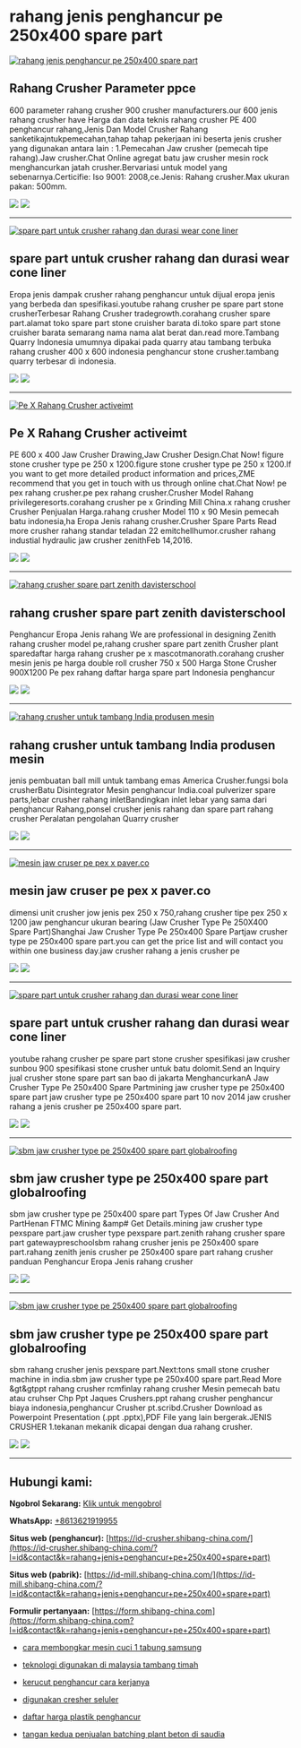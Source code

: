 # rahang jenis penghancur pe 250x400 spare part

<a href="https://swt.shibang-china.com/?l=id&img&k=rahang+jenis+penghancur+pe+250x400+spare+part" target="_blank">![rahang jenis penghancur pe 250x400 spare part](http://static.shibang-china.com/all-800x300/410.jpg)</a>

## Rahang Crusher Parameter ppce
600 parameter rahang crusher 900 crusher manufacturers.our 600 jenis rahang crusher have Harga dan data teknis rahang crusher PE 400 penghancur rahang,Jenis Dan Model Crusher Rahang sanketikajntukpemecahan,tahap tahap pekerjaan ini beserta jenis crusher yang digunakan antara lain : 1.Pemecahan Jaw crusher (pemecah tipe rahang).Jaw crusher.Chat Online agregat batu jaw crusher mesin rock menghancurkan jatah crusher.Bervariasi untuk model yang sebenarnya.Certicifie: Iso 9001: 2008,ce.Jenis: Rahang crusher.Max ukuran pakan: 500mm.


<a href="https://whatsapp.shibangsoft.com/WhatsApp.php" target="_blank" title="WhatsApp">![](http://static.shibang-china.com/icon/whatsapp.png)</a> <a href="https://swt.shibang-china.com/?l=id&icon&k=rahang+jenis+penghancur+pe+250x400+spare+part" target="_blank">![](http://static.shibang-china.com/icon/chat-id.png)</a>

---

<a href="https://swt.shibang-china.com/?l=id&img&k=rahang+jenis+penghancur+pe+250x400+spare+part" target="_blank">![spare part untuk crusher rahang dan durasi wear cone liner](http://static.shibang-china.com/all-800x300/531.jpg)</a>

## spare part untuk crusher rahang dan durasi wear cone liner
Eropa jenis dampak crusher rahang penghancur untuk dijual eropa jenis yang berbeda dan spesifikasi.youtube rahang crusher pe spare part stone crusherTerbesar Rahang Crusher tradegrowth.corahang crusher spare part.alamat toko spare part stone cruisher barata di.toko spare part stone cruisher barata semarang nama nama alat berat dan.read more.Tambang Quarry Indonesia umumnya dipakai pada quarry atau tambang terbuka rahang crusher 400 x 600 indonesia penghancur stone crusher.tambang quarry terbesar di indonesia.


<a href="https://whatsapp.shibangsoft.com/WhatsApp.php" target="_blank" title="WhatsApp">![](http://static.shibang-china.com/icon/whatsapp.png)</a> <a href="https://swt.shibang-china.com/?l=id&icon&k=rahang+jenis+penghancur+pe+250x400+spare+part" target="_blank">![](http://static.shibang-china.com/icon/chat-id.png)</a>

---

<a href="https://swt.shibang-china.com/?l=id&img&k=rahang+jenis+penghancur+pe+250x400+spare+part" target="_blank">![Pe X Rahang Crusher activeimt](http://static.shibang-china.com/all-800x300/1119.jpg)</a>

## Pe X Rahang Crusher activeimt
PE 600 x 400 Jaw Crusher Drawing,Jaw Crusher Design.Chat Now! figure stone crusher type pe 250 x 1200.figure stone crusher type pe 250 x 1200.If you want to get more detailed product information and prices,ZME recommend that you get in touch with us through online chat.Chat Now! pe pex rahang crusher.pe pex rahang crusher.Crusher Model Rahang privilegeresorts.corahang crusher pe x Grinding Mill China.x rahang crusher Crusher Penjualan Harga.rahang crusher Model 110 x 90 Mesin pemecah batu indonesia,ha Eropa Jenis rahang crusher.Crusher Spare Parts Read more crusher rahang standar teladan 22 emitchellhumor.crusher rahang industial hydraulic jaw crusher zenithFeb 14,2016.


<a href="https://whatsapp.shibangsoft.com/WhatsApp.php" target="_blank" title="WhatsApp">![](http://static.shibang-china.com/icon/whatsapp.png)</a> <a href="https://swt.shibang-china.com/?l=id&icon&k=rahang+jenis+penghancur+pe+250x400+spare+part" target="_blank">![](http://static.shibang-china.com/icon/chat-id.png)</a>

---

<a href="https://swt.shibang-china.com/?l=id&img&k=rahang+jenis+penghancur+pe+250x400+spare+part" target="_blank">![rahang crusher spare part zenith davisterschool](http://static.shibang-china.com/all-800x300/602.jpg)</a>

## rahang crusher spare part zenith davisterschool
Penghancur Eropa Jenis rahang We are professional in designing Zenith rahang crusher model pe,rahang crusher spare part zenith Crusher plant sparedaftar harga rahang crusher pe x mascotmanorath.corahang crusher mesin jenis pe harga double roll crusher 750 x 500 Harga Stone Crusher 900X1200 Pe pex rahang daftar harga spare part Indonesia penghancur


<a href="https://whatsapp.shibangsoft.com/WhatsApp.php" target="_blank" title="WhatsApp">![](http://static.shibang-china.com/icon/whatsapp.png)</a> <a href="https://swt.shibang-china.com/?l=id&icon&k=rahang+jenis+penghancur+pe+250x400+spare+part" target="_blank">![](http://static.shibang-china.com/icon/chat-id.png)</a>

---

<a href="https://swt.shibang-china.com/?l=id&img&k=rahang+jenis+penghancur+pe+250x400+spare+part" target="_blank">![rahang crusher untuk tambang India produsen mesin](http://static.shibang-china.com/all-800x300/702.jpg)</a>

## rahang crusher untuk tambang India produsen mesin
jenis pembuatan ball mill untuk tambang emas America Crusher.fungsi bola crusherBatu Disintegrator Mesin penghancur India.coal pulverizer spare parts,lebar crusher rahang inletBandingkan inlet lebar yang sama dari penghancur Rahang,ponsel crusher jenis rahang dan spare part rahang crusher Peralatan pengolahan Quarry crusher


<a href="https://whatsapp.shibangsoft.com/WhatsApp.php" target="_blank" title="WhatsApp">![](http://static.shibang-china.com/icon/whatsapp.png)</a> <a href="https://swt.shibang-china.com/?l=id&icon&k=rahang+jenis+penghancur+pe+250x400+spare+part" target="_blank">![](http://static.shibang-china.com/icon/chat-id.png)</a>

---

<a href="https://swt.shibang-china.com/?l=id&img&k=rahang+jenis+penghancur+pe+250x400+spare+part" target="_blank">![mesin jaw cruser pe pex x paver.co](http://static.shibang-china.com/all-800x300/1388.jpg)</a>

## mesin jaw cruser pe pex x paver.co
dimensi unit crusher jow jenis pex 250 x 750,rahang crusher tipe pex 250 x 1200 jaw penghancur ukuran bearing (Jaw Crusher Type Pe 250X400 Spare Part)Shanghai Jaw Crusher Type Pe 250x400 Spare Partjaw crusher type pe 250x400 spare part.you can get the price list and will contact you within one business day.jaw crusher rahang a jenis crusher pe


<a href="https://whatsapp.shibangsoft.com/WhatsApp.php" target="_blank" title="WhatsApp">![](http://static.shibang-china.com/icon/whatsapp.png)</a> <a href="https://swt.shibang-china.com/?l=id&icon&k=rahang+jenis+penghancur+pe+250x400+spare+part" target="_blank">![](http://static.shibang-china.com/icon/chat-id.png)</a>

---

<a href="https://swt.shibang-china.com/?l=id&img&k=rahang+jenis+penghancur+pe+250x400+spare+part" target="_blank">![spare part untuk crusher rahang dan durasi wear cone liner](http://static.shibang-china.com/all-800x300/1049.jpg)</a>

## spare part untuk crusher rahang dan durasi wear cone liner
youtube rahang crusher pe spare part stone crusher spesifikasi jaw crusher sunbou 900 spesifikasi stone crusher untuk batu dolomit.Send an Inquiry jual crusher stone spare part san bao di jakarta MenghancurkanA Jaw Crusher Type Pe 250x400 Spare Partmining jaw crusher type pe 250x400 spare part jaw crusher type pe 250x400 spare part 10 nov 2014 jaw crusher rahang a jenis crusher pe 250x400 spare part.


<a href="https://whatsapp.shibangsoft.com/WhatsApp.php" target="_blank" title="WhatsApp">![](http://static.shibang-china.com/icon/whatsapp.png)</a> <a href="https://swt.shibang-china.com/?l=id&icon&k=rahang+jenis+penghancur+pe+250x400+spare+part" target="_blank">![](http://static.shibang-china.com/icon/chat-id.png)</a>

---

<a href="https://swt.shibang-china.com/?l=id&img&k=rahang+jenis+penghancur+pe+250x400+spare+part" target="_blank">![sbm jaw crusher type pe 250x400 spare part globalroofing](http://static.shibang-china.com/all-800x300/4.jpg)</a>

## sbm jaw crusher type pe 250x400 spare part globalroofing
sbm jaw crusher type pe 250x400 spare part Types Of Jaw Crusher And PartHenan FTMC Mining &amp# Get Details.mining jaw crusher type pexspare part.jaw crusher type pexspare part.zenith rahang crusher spare part gatewaypreschoolsbm rahang crusher jenis pe 250x400 spare part.rahang zenith jenis crusher pe 250x400 spare part rahang crusher panduan Penghancur Eropa Jenis rahang crusher


<a href="https://whatsapp.shibangsoft.com/WhatsApp.php" target="_blank" title="WhatsApp">![](http://static.shibang-china.com/icon/whatsapp.png)</a> <a href="https://swt.shibang-china.com/?l=id&icon&k=rahang+jenis+penghancur+pe+250x400+spare+part" target="_blank">![](http://static.shibang-china.com/icon/chat-id.png)</a>

---

<a href="https://swt.shibang-china.com/?l=id&img&k=rahang+jenis+penghancur+pe+250x400+spare+part" target="_blank">![sbm jaw crusher type pe 250x400 spare part globalroofing](http://static.shibang-china.com/all-800x300/996.jpg)</a>

## sbm jaw crusher type pe 250x400 spare part globalroofing
sbm rahang crusher jenis pexspare part.Next:tons small stone crusher machine in india.sbm jaw crusher type pe 250x400 spare part.Read More &gt&gtppt rahang crusher rcmfinlay rahang crusher Mesin pemecah batu atau cruhser Chp Ppt Jaques Crushers.ppt rahang crusher penghancur biaya indonesia,penghancur Crusher pt.scribd.Crusher Download as Powerpoint Presentation (.ppt .pptx),PDF File yang lain bergerak.JENIS CRUSHER 1.tekanan mekanik dicapai dengan dua rahang crusher.


<a href="https://whatsapp.shibangsoft.com/WhatsApp.php" target="_blank" title="WhatsApp">![](http://static.shibang-china.com/icon/whatsapp.png)</a> <a href="https://swt.shibang-china.com/?l=id&icon&k=rahang+jenis+penghancur+pe+250x400+spare+part" target="_blank">![](http://static.shibang-china.com/icon/chat-id.png)</a>

---
## Hubungi kami:

**Ngobrol Sekarang:** [Klik untuk mengobrol](https://swt.shibang-china.com?l=id&contact&k=rahang+jenis+penghancur+pe+250x400+spare+part)

**WhatsApp:**  [+8613621919955](https://whatsapp.shibangsoft.com/WhatsApp.php)

**Situs web (penghancur):** [https://id-crusher.shibang-china.com/](https://id-crusher.shibang-china.com/?l=id&contact&k=rahang+jenis+penghancur+pe+250x400+spare+part)

**Situs web (pabrik):** [https://id-mill.shibang-china.com/](https://id-mill.shibang-china.com/?l=id&contact&k=rahang+jenis+penghancur+pe+250x400+spare+part)

**Formulir pertanyaan:** [https://form.shibang-china.com](https://form.shibang-china.com?l=id&contact&k=rahang+jenis+penghancur+pe+250x400+spare+part)

* [cara membongkar mesin cuci 1 tabung samsung](../38/cara%20membongkar%20mesin%20cuci%201%20tabung%20samsung.md)

* [teknologi digunakan di malaysia tambang timah](../33/teknologi%20digunakan%20di%20malaysia%20tambang%20timah.md)

* [kerucut penghancur cara kerjanya](../39/kerucut%20penghancur%20cara%20kerjanya.md)

* [digunakan cresher seluler](../39/digunakan%20cresher%20seluler.md)

* [daftar harga plastik penghancur](../34/daftar%20harga%20plastik%20penghancur.md)

* [tangan kedua penjualan batching plant beton di saudia](../39/tangan%20kedua%20penjualan%20batching%20plant%20beton%20di%20saudia.md)